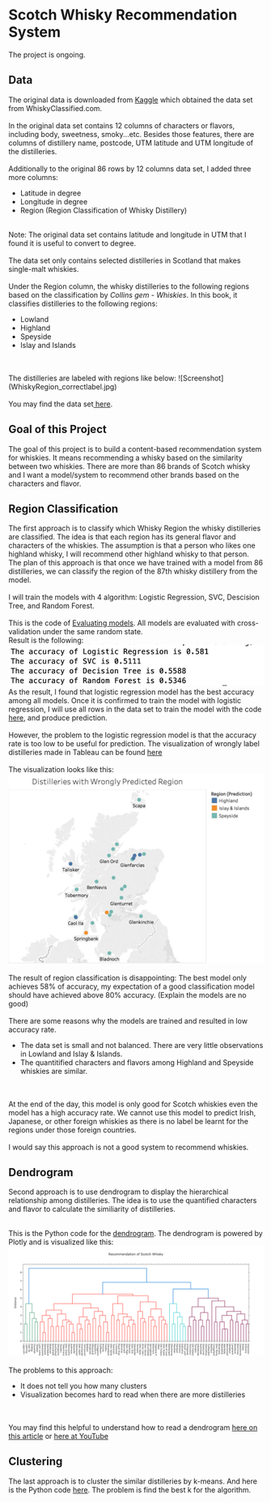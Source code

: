 # Scotch Whisky Recommendation System
The project is ongoing.

## Data
The original data is downloaded from <a href="https://www.kaggle.com/koki25ando/scotch-whisky-dataset">Kaggle</a> which obtained the data set from WhiskyClassified.com.
<br>
<br>
In the original data set contains 12 columns of characters or flavors, including body, sweetness, smoky...etc. Besides those features, there are columns of distillery name, postcode, UTM latitude and UTM longitude of the distilleries.
<br>
<br>
Additionally to the original 86 rows by 12 columns data set, I added three more columns:
<ul>
	<li>Latitude in degree</li>
	<li>Longitude in degree</li>
	<li>Region (Region Classification of Whisky Distillery)</li>
</ul>
<br>
Note: The original data set contains latitude and longitude in UTM that I found it is useful to convert to degree. 
<br>
<br>
The data set only contains selected distilleries in Scotland that makes single-malt whiskies.
<br>
<br>
Under the Region column, the whisky distilleries to the following regions based on the classification by <i>Collins gem - Whiskies</i>. In this book, it classifies distilleries to the following regions:
<ul>
	<li>Lowland</li>
	<li>Highland</li>
	<li>Speyside</li>
	<li>Islay and Islands</li>
</ul>
<br>
<br>
The distilleries are labeled with regions like below:
![Screenshot](WhiskyRegion_correctlabel.jpg)
<br>
<br>
You may find the data set<a href="whisky.csv"> here</a>.

## Goal of this Project
The goal of this project is to build a content-based recommendation system for whiskies. It means recommending a whisky based on the similarity between two whiskies. There are more than 86 brands of Scotch whisky and I want a model/system to recommend other brands based on the characters and flavor.

## Region Classification
The first approach is to classify which Whisky Region the whisky distilleries are classified. The idea is that each region has its general flavor and characters of the whiskies. The assumption is that a person who likes one highland whisky, I will recommend other highland whisky to that person. The plan of this approach is that once we have trained with a model from 86 distilleries, we can classify the region of the 87th whisky distillery from the model.
<br>
<br>
I will train the models with 4 algorithm: Logistic Regression, SVC, Descision Tree, and Random Forest.
<br>
<br>
This is the code of <a href="whisky_classify_regions.py">Evaluating models</a>. All models are evaluated with cross-validation under the same random state.
<br>
Result is the following:<br>
![Screenshot](model_results.png)
<br>
As the result, I found that logistic regression model has the best accuracy among all models. Once it is confirmed to train the model with logistic regression, I will use all rows in the data set to train the model with the code <a href="whisky_clf.py">here</a>, and produce prediction.
<br>
<br>
However, the problem to the logistic regression model is that the accuracy rate is too low to be useful for prediction. The visualization of wrongly label distilleries made in Tableau can be found <a href="Whisky_WrongLabel.twb">here</a>
<br>
<br>
The visualization looks like this:
![Screenshot](WhiskyRegion_wronglabel.jpg)
<br>
<br>
The result of region classification is disappointing: The best model only achieves 58% of accuracy, my expectation of a good classification model should have achieved above 80% accuracy. (Explain the models are no good)
<br>
<br>
There are some reasons why the models are trained and resulted in low accuracy rate.
<ul>
	<li>The data set is small and not balanced. There are very little observations in Lowland and Islay & Islands.</li>
	<li>The quantitified characters and flavors among Highland and Speyside whiskies are similar.</li>
</ul>
<br>
<br>
At the end of the day, this model is only good for Scotch whiskies even the model has a high accuracy rate. We cannot use this model to predict Irish, Japanese, or other foreign whiskies as there is no label be learnt for the regions under those foreign countries.
<br>
<br>
I would say this approach is not a good system to recommend whiskies.

## Dendrogram
Second approach is to use dendrogram to display the hierarchical relationship among distilleries. The idea is to use the quantified characters and flavor to calculate the similiarity of distilleries.
<br>
<br>

This is the Python code for the <a href="whisky_dendrogram.py">dendrogram</a>. The dendrogram is powered by Plotly and is visualized like this:
![Screenshot](whisky_dendrogram.png)
<br>
<br>
The problems to this approach:
<ul>
	<li>It does not tell you how many clusters</li>
	<li>Visualization becomes hard to read when there are more distilleries</li>
</ul>
<br>
<br>
You may find this helpful to understand how to read a dendrogram <a href="https://www.displayr.com/what-is-dendrogram/">here on this article</a> or <a href="https://youtu.be/ijUMKMC4f9I">here at YouTube</a>

## Clustering
The last approach is to cluster the similar distilleries by k-means. And here is the Python code <a href="whisky_clustering.py">here</a>. The problem is find the best k for the algorithm. 
